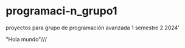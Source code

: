 # programaci-n_grupo1
proyectos para grupo de programación avanzada 1 semestre 2 2024'

"Hola mundo"/// 







